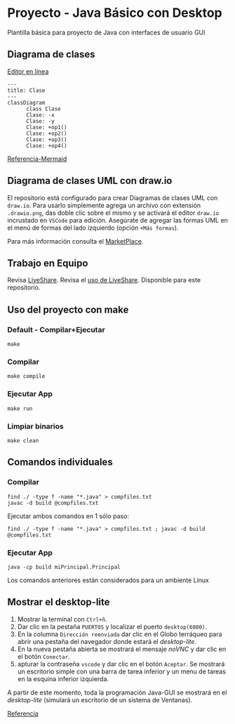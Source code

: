 # Proyecto - Java Básico con Desktop 

Plantilla básica para proyecto de Java con interfaces de usuario GUI

## Diagrama de clases
[Editor en línea](https://mermaid.live/)
```mermaid
---
title: Clase
---
classDiagram
      class Clase
      Clase: -x
      Clase: -y
      Clase: +op1()
      Clase: +op2()
      Clase: +op3()
      Clase: +op4()
```
[Referencia-Mermaid](https://mermaid.js.org/syntax/classDiagram.html)

## Diagrama de clases UML con draw.io
El repositorio está configurado para crear Diagramas de clases UML con ```draw.io```. Para usarlo simplemente agrega un archivo con extensión ```.drawio.png```, das doble clic sobre el mismo y se activará el editor ```draw.io``` incrustado en ```VSCode``` para edición. Asegúrate de agregar las formas UML en el menú de formas del lado izquierdo (opción ```+Más formas```).

Para más información consulta el [MarketPlace](https://marketplace.visualstudio.com/items?itemName=hediet.vscode-drawio).


## Trabajo en Equipo

Revisa [LiveShare](https://youtu.be/9QXwSg9-2qQ). Revisa el [uso de LiveShare](https://www.youtube.com/watch?v=nj535VbE9pQ). Disponible para este repositorio.

## Uso del proyecto con make

### Default - Compilar+Ejecutar
```
make
```
### Compilar
```
make compile
```
### Ejecutar App
```
make run
```
### Limpiar binarios
```
make clean
```
## Comandos individuales
### Compilar

```
find ./ -type f -name "*.java" > compfiles.txt
javac -d build @compfiles.txt
```
Ejecutar ambos comandos en 1 sólo paso:

```
find ./ -type f -name "*.java" > compfiles.txt ; javac -d build @compfiles.txt
```
### Ejecutar App
```
java -cp build miPrincipal.Principal
```
Los comandos anteriores están considerados para un ambiente Linux

## Mostrar el desktop-lite

1. Mostrar la terminal con `Ctrl+ñ`.
2. Dar clic en la pestaña ```PUERTOS``` y localizar el puerto ```desktop(6080)```.
3. En la columna ```Dirección reenviada``` dar clic en el Globo terráqueo para abrir una pestaña del navegador donde estará el *desktop-lite*. 
4. En la nueva pestaña abierta se mostrará el mensaje *noVNC* y dar clic en el botón ```Conectar```.
5. apturar la contraseña `vscode` y dar clic en el botón `Aceptar`. Se mostrará un escritorio simple con una barra de tarea inferior y un menu de tareas en la esquina inferior izquierda.

A partir de este momento, toda la programación Java-GUI se mostrará en el *desktop-lite* (simulará un escritorio de un sistema de Ventanas).

[Referencia](https://github.com/devcontainers/features/tree/main/src/desktop-lite)
